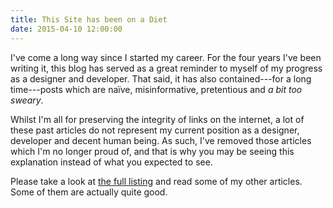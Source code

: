 ```yaml
---
title: This Site has been on a Diet
date: 2015-04-10 12:00:00
---
```


I've come a long way since I started my career. For the four years I've been writing it, this blog has served as a great reminder to myself of my progress as a designer and developer. That said, it has also contained---for a long time---posts which are naïve, misinformative, pretentious and *a bit too sweary*.

Whilst I'm all for preserving the integrity of links on the internet, a lot of these past articles do not represent my current position as a designer, developer and decent human being. As such, I've removed those articles which I'm no longer proud of, and that is why you may be seeing this explanation instead of what you expected to see.

Please take a look at [the full listing](/writing) and read some of my other articles. Some of them are actually quite good.
